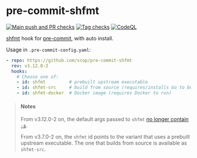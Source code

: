 # pre-commit-shfmt

[![Main push and PR checks](https://github.com/scop/pre-commit-shfmt/actions/workflows/check.yml/badge.svg)](https://github.com/scop/pre-commit-shfmt/actions/workflows/check.yml)
[![Tag checks](https://github.com/scop/pre-commit-shfmt/actions/workflows/check-tag.yml/badge.svg)](https://github.com/scop/pre-commit-shfmt/actions/workflows/check-tag.yml)
[![CodeQL](https://github.com/scop/pre-commit-shfmt/actions/workflows/github-code-scanning/codeql/badge.svg)](https://github.com/scop/pre-commit-shfmt/actions/workflows/github-code-scanning/codeql)

[shfmt](https://github.com/mvdan/sh#shfmt) hook for
[pre-commit](https://pre-commit.com), with auto install.

Usage in `.pre-commit-config.yaml`:

```yaml
- repo: https://github.com/scop/pre-commit-shfmt
  rev: v3.12.0-2
  hooks:
    # Choose one of:
    - id: shfmt         # prebuilt upstream executable
    - id: shfmt-src     # build from source (requires/installs Go to build)
    - id: shfmt-docker  # Docker image (requires Docker to run)
```

> #### Notes
>
> From v3.12.0-2 on, the default args passed to `shfmt`
> [no longer contain `-s`](https://github.com/mvdan/sh/issues/1173).
>
> From v3.7.0-2 on, the `shfmt` id points to the variant that uses a prebuilt
> upstream executable. The one that builds from source is available as
> `shfmt-src`.
